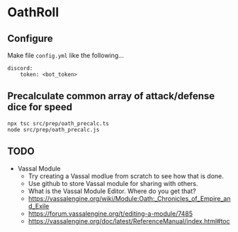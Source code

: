 # OathRoll

## Configure

Make file `config.yml` like the following...

```
discord:
    token: <bot_token>
```

## Precalculate common array of attack/defense dice for speed

```
npx tsc src/prep/oath_precalc.ts
node src/prep/oath_precalc.js
```

## TODO

-   Vassal Module
    -   Try creating a Vassal modlue from scratch to see how that is done.
    -   Use github to store Vassal module for sharing with others.
    -   What is the Vassal Module Editor. Where do you get that?
    -   https://vassalengine.org/wiki/Module:Oath:_Chronicles_of_Empire_and_Exile
    -   https://forum.vassalengine.org/t/editing-a-module/7485
    -   https://vassalengine.org/doc/latest/ReferenceManual/index.html#toc
